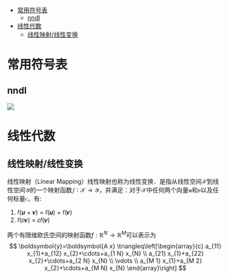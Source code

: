 <!-- TOC -->

- [常用符号表](#常用符号表)
  - [nndl](#nndl)
- [线性代数](#线性代数)
  - [线性映射/线性变换](#线性映射线性变换)

<!-- /TOC -->
# 常用符号表
## nndl
![](https://raw.githubusercontent.com/bailingnan/PicGo/master/20200406222643.png)
# 线性代数
## 线性映射/线性变换
线性映射（Linear Mapping）线性映射也称为线性变换．是指从线性空间𝒳到线性空间𝒴的一个映射函数𝑓 ∶ 𝒳 → 𝒴，并满足：对于𝒳中任何两个向量𝒖和𝒗以及任何标量𝑐，有:

1. 𝑓(𝒖 + 𝒗) = 𝑓(𝒖) + 𝑓(𝒗)
2. 𝑓(𝑐𝒗) = 𝑐𝑓(𝒗)

两个有限维欧氏空间的映射函数$f: \mathbb{R}^{N} \rightarrow \mathbb{R}^{M}$可以表示为
$$
\boldsymbol{y}=\boldsymbol{A x} \triangleq\left[\begin{array}{c}
a_{11} x_{1}+a_{12} x_{2}+\cdots+a_{1 N} x_{N} \\
a_{21} x_{1}+a_{22} x_{2}+\cdots+a_{2 N} x_{N} \\
\vdots \\
a_{M 1} x_{1}+a_{M 2} x_{2}+\cdots+a_{M N} x_{N}
\end{array}\right]
$$

